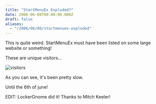 ```yaml
---
title: "StartMenuEx Exploded?"
date: 2006-06-08T00:00:00.000Z
draft: false
aliases:
  - "/2006/06/08/startmenuex-exploded"
---
```

This is quite weird. StartMenuEx must have been listed on some large website or something!

These are unique visitors...

![visitors](/images/visitors.jpg)

As you can see, it's been pretty slow.

Until the 6th of june!

EDIT: LockerGnome did it! Thanks to Mitch Keeler!
